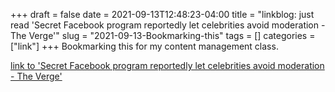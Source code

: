 +++draft = falsedate = 2021-09-13T12:48:23-04:00title = "linkblog: just read 'Secret Facebook program reportedly let celebrities avoid moderation - The Verge'"slug = "2021-09-13-Bookmarking-this"tags = []categories = ["link"]+++Bookmarking this for my content management class. [link to 'Secret Facebook program reportedly let celebrities avoid moderation - The Verge'](https://www.theverge.com/2021/9/13/22671565/facebook-xcheck-moderation-system-high-profile-exemptions)